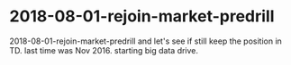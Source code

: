 # 2018-08-01-rejoin-market-predrill
2018-08-01-rejoin-market-predrill and let's see if still keep the position in TD. last time was Nov 2016. starting big data drive. 
